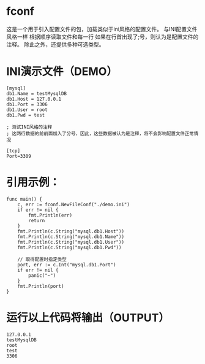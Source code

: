 # fconf
这是一个用于引入配置文件的包，加载类似于ini风格的配置文件。
与INI配置文件风格一样 根据顺序读取文件和每一行 如果在行首出现了;号，则认为是配置文件的注释。
除此之外，还提供多种可选类型。

# INI演示文件（DEMO）
```
[mysql]
db1.Name = testMysqlDB
db1.Host = 127.0.0.1
db1.Port = 3306
db1.User = root
db1.Pwd = test

; 测试INI风格的注释
; 这两行数据的前前面加入了分号，因此，这些数据被认为是注释，将不会影响配置文件正常情况

[tcp]
Port=3309
```

# 引用示例：
```
func main() {
	c, err := fconf.NewFileConf("./demo.ini")
	if err != nil {
		fmt.Println(err)
		return
	}
	fmt.Println(c.String("mysql.db1.Host"))
	fmt.Println(c.String("mysql.db1.Name"))
	fmt.Println(c.String("mysql.db1.User"))
	fmt.Println(c.String("mysql.db1.Pwd"))

	// 取得配置时指定类型
	port, err := c.Int("mysql.db1.Port")
	if err != nil {
		panic("~")
	}
	fmt.Println(port)
}
```
# 运行以上代码将输出（OUTPUT）

```
127.0.0.1
testMysqlDB
root
test
3306
```
